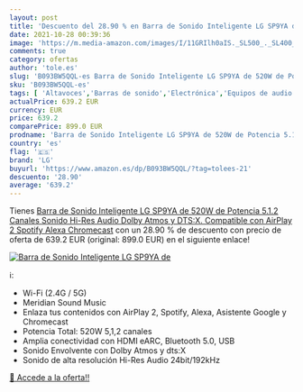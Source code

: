 ```yaml
---
layout: post
title: 'Descuento del 28.90 % en Barra de Sonido Inteligente LG SP9YA de '
date: 2021-10-28 00:39:36
image: 'https://m.media-amazon.com/images/I/11GRIlh0aIS._SL500_._SL400_.jpg'
comments: true
category: ofertas
author: 'tole.es'
slug: 'B093BW5QQL-es Barra de Sonido Inteligente LG SP9YA de 520W de Potencia...'
sku: 'B093BW5QQL-es'
tags: [ 'Altavoces','Barras de sonido','Electrónica','Equipos de audio y Hi-Fi','alexa','lg', ]
actualPrice: 639.2 EUR
currency: EUR
price: 639.2
comparePrice: 899.0 EUR
prodname: 'Barra de Sonido Inteligente LG SP9YA de 520W de Potencia 5.1.2 Canales Sonido Hi-Res Audio  Dolby Atmos y DTS:X. Compatible con AirPlay 2  Spotify  Alexa  Chromecast'
country: 'es'
flag: '🇪🇸'
brand: 'LG'
buyurl: 'https://www.amazon.es/dp/B093BW5QQL/?tag=tolees-21'
descuento: '28.90'
average: '639.2'
---
```


Tienes [Barra de Sonido Inteligente LG SP9YA de 520W de Potencia 5.1.2 Canales Sonido Hi-Res Audio  Dolby Atmos y DTS:X. Compatible con AirPlay 2  Spotify  Alexa  Chromecast](https://www.amazon.es/dp/B093BW5QQL/?tag=tolees-21) con un 28.90 % de descuento con precio de oferta de 639.2 EUR (original: 899.0 EUR) en el siguiente enlace!

[![Barra de Sonido Inteligente LG SP9YA de ](https://m.media-amazon.com/images/I/11GRIlh0aIS._SL500_._SL400_.jpg)](https://www.amazon.es/dp/B093BW5QQL/?tag=tolees-21)

ℹ️:

- Wi-Fi (2.4G / 5G)
- Meridian Sound Music
- Enlaza tus contenidos con AirPlay 2, Spotify, Alexa, Asistente Google y Chromecast
- Potencia Total: 520W 5,1,2 canales
- Amplia conectividad con HDMI eARC, Bluetooth 5.0, USB
- Sonido Envolvente con Dolby Atmos y dts:X
- Sonido de alta resolución Hi-Res Audio 24bit/192kHz

[🛒 Accede a la oferta!!](https://www.amazon.es/dp/B093BW5QQL/?tag=tolees-21)
